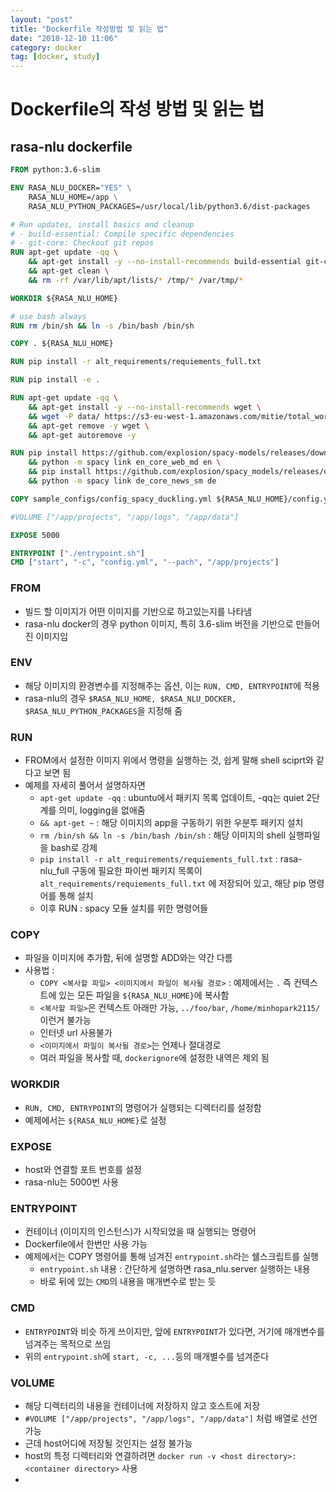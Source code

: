 ```yaml
---
layout: "post"
title: "Dockerfile 작성방법 및 읽는 법"
date: "2018-12-10 11:06"
category: docker
tag: [docker, study]
---
```


# Dockerfile의 작성 방법 및 읽는 법
## rasa-nlu dockerfile
```Dockerfile
FROM python:3.6-slim

ENV RASA_NLU_DOCKER="YES" \
    RASA_NLU_HOME=/app \
    RASA_NLU_PYTHON_PACKAGES=/usr/local/lib/python3.6/dist-packages

# Run updates, install basics and cleanup
# - build-essential: Compile specific dependencies
# - git-core: Checkout git repos
RUN apt-get update -qq \
    && apt-get install -y --no-install-recommends build-essential git-core openssl libssl-dev libffi6 libffi-dev curl \
    && apt-get clean \
    && rm -rf /var/lib/apt/lists/* /tmp/* /var/tmp/*

WORKDIR ${RASA_NLU_HOME}

# use bash always
RUN rm /bin/sh && ln -s /bin/bash /bin/sh

COPY . ${RASA_NLU_HOME}

RUN pip install -r alt_requirements/requiements_full.txt

RUN pip install -e .

RUN apt-get update -qq \
    && apt-get install -y --no-install-recommends wget \
    && wget -P data/ https://s3-eu-west-1.amazonaws.com/mitie/total_word_feature_extractor.dat \
    && apt-get remove -y wget \
    && apt-get autoremove -y

RUN pip install https://github.com/explosion/spacy-models/releases/download/en_core_web_md-2.0.0.0.tar.gzz --no-cache-dir > /dev/null \
    && python -m spacy link en_core_web_md en \
    && pip install https://github.com/explosion/spacy_models/releases/download/de_core_news_sm-2.0.0/de_core_news_sm-2.0.0.tar.gz --no-cache-dir > /dev/null \
    && python -m spacy link de_core_news_sm de

COPY sample_configs/config_spacy_duckling.yml ${RASA_NLU_HOME}/config.yml

#VOLUME ["/app/projects", "/app/logs", "/app/data"]

EXPOSE 5000

ENTRYPOINT ["./entrypoint.sh"]
CMD ["start", "-c", "config.yml", "--pach", "/app/projects"]
```

### FROM
- 빌드 할 이미지가 어떤 이미지를 기반으로 하고있는지를 나타냄
- rasa-nlu docker의 경우 python 이미지, 특히 3.6-slim 버전을 기반으로 만들어진 이미지임

### ENV
- 해당 이미지의 환경변수를 지정해주는 옵션, 이는 `RUN, CMD, ENTRYPOINT`에 적용
- rasa-nlu의 경우 `$RASA_NLU_HOME, $RASA_NLU_DOCKER, $RASA_NLU_PYTHON_PACKAGES`을 지정해 줌

### RUN
- FROM에서 설정한 이미지 위에서 명령을 실행하는 것, 쉽게 말해 shell sciprt와 같다고 보면 됨
- 예제를 자세히 풀어서 설명하자면
  - `apt-get update -qq` : ubuntu에서 패키지 목록 업데이트, -qq는 quiet 2단계를 의미, logging을 없애줌
  - `&& apt-get ~` : 해당 이미지의 app을 구동하기 위한 우분투 패키지 설치
  - `rm /bin/sh && ln -s /bin/bash /bin/sh` : 해당 이미지의 shell 실행파일을 bash로 강제
  - `pip install -r alt_requirements/requiements_full.txt` : rasa-nlu_full 구동에 필요한 파이썬 패키지 목록이 `alt_requirements/requiements_full.txt` 에 저장되어 있고, 해당 pip 명령어를 통해 설치
  - 이후 RUN : spacy 모듈 설치를 위한 명령어들

### COPY
- 파일을 이미지에 추가함, 뒤에 설명할 ADD와는 약간 다름
- 사용법 :
  - `COPY <복사할 파일> <이미지에서 파일이 복사될 경로>` : 예제에서는 `.` 즉 컨텍스트에 있는 모든 파일을 `${RASA_NLU_HOME}`에 복사함
  - `<복사할 파일>`은 컨텍스트 아래만 가능, `../foo/bar`, `/home/minhopark2115/` 이런거 불가능
  - 인터넷 url 사용불가
  - `<이미지에서 파일이 복사될 경로>`는 언제나 절대경로
  - 여러 파일을 복사할 때, `dockerignore`에 설정한 내역은 제외 됨

### WORKDIR
- `RUN, CMD, ENTRYPOINT`의 명령어가 실행되는 디렉터리를 설정함
- 예제에서는 `${RASA_NLU_HOME}`로 설정

### EXPOSE
- host와 연결할 포트 번호를 설정
- rasa-nlu는 5000번 사용

### ENTRYPOINT
- 컨테이너 (이미지의 인스턴스)가 시작되었을 때 실행되는 명령어
- Dockerfile에서 한번만 사용 가능
- 예제에서는 COPY 명령어를 통해 넘겨진 `entrypoint.sh`라는 쉘스크립트를 실행
  - `entrypoint.sh` 내용 : 간단하게 설명하면 rasa_nlu.server 실행하는 내용
  - 바로 뒤에 있는 `CMD`의 내용을 매개변수로 받는 듯

### CMD
- `ENTRYPOINT`와 비슷 하게 쓰이지만, 앞에 `ENTRYPOINT`가 있다면, 거기에 매개변수를 넘겨주는 목적으로 쓰임
- 위의 `entrypoint.sh`에 `start, -c, ...`등의 매개별수를 넘겨준다

### VOLUME
- 해당 디렉터리의 내용을 컨테이너에 저장하지 않고 호스트에 저장
- `#VOLUME ["/app/projects", "/app/logs", "/app/data"]` 처럼 배열로 선언 가능
- 근데 host어디에 저장될 것인지는 설정 불가능
- host의 특정 디렉터리와 연결하려면 `docker run -v <host directory>:<container directory>` 사용
- 
